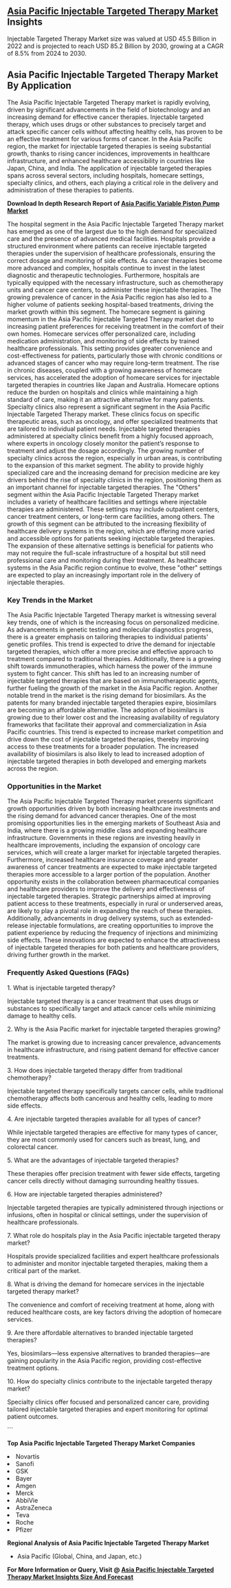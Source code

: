 <h2><a href="https://www.verifiedmarketreports.com/download-sample/?rid=475554&amp;utm_source=Github-Feb&amp;utm_medium=219" target="_blank">Asia Pacific Injectable Targeted Therapy Market</a> Insights</h2><p>Injectable Targeted Therapy Market size was valued at USD 45.5 Billion in 2022 and is projected to reach USD 85.2 Billion by 2030, growing at a CAGR of 8.5% from 2024 to 2030.</p><p><h2>Asia Pacific Injectable Targeted Therapy Market By Application</h2> <p>The Asia Pacific Injectable Targeted Therapy market is rapidly evolving, driven by significant advancements in the field of biotechnology and an increasing demand for effective cancer therapies. Injectable targeted therapy, which uses drugs or other substances to precisely target and attack specific cancer cells without affecting healthy cells, has proven to be an effective treatment for various forms of cancer. In the Asia Pacific region, the market for injectable targeted therapies is seeing substantial growth, thanks to rising cancer incidences, improvements in healthcare infrastructure, and enhanced healthcare accessibility in countries like Japan, China, and India. The application of injectable targeted therapies spans across several sectors, including hospitals, homecare settings, specialty clinics, and others, each playing a critical role in the delivery and administration of these therapies to patients. <p><strong>Download In depth Research Report of <a href="https://www.verifiedmarketreports.com/download-sample/?rid=236118&amp;utm_source=Pulse-Dec&amp;utm_medium=219" target="_blank">Asia Pacific Variable Piston Pump Market</a></strong></p> The hospital segment in the Asia Pacific Injectable Targeted Therapy market has emerged as one of the largest due to the high demand for specialized care and the presence of advanced medical facilities. Hospitals provide a structured environment where patients can receive injectable targeted therapies under the supervision of healthcare professionals, ensuring the correct dosage and monitoring of side effects. As cancer therapies become more advanced and complex, hospitals continue to invest in the latest diagnostic and therapeutic technologies. Furthermore, hospitals are typically equipped with the necessary infrastructure, such as chemotherapy units and cancer care centers, to administer these injectable therapies. The growing prevalence of cancer in the Asia Pacific region has also led to a higher volume of patients seeking hospital-based treatments, driving the market growth within this segment. The homecare segment is gaining momentum in the Asia Pacific Injectable Targeted Therapy market due to increasing patient preferences for receiving treatment in the comfort of their own homes. Homecare services offer personalized care, including medication administration, and monitoring of side effects by trained healthcare professionals. This setting provides greater convenience and cost-effectiveness for patients, particularly those with chronic conditions or advanced stages of cancer who may require long-term treatment. The rise in chronic diseases, coupled with a growing awareness of homecare services, has accelerated the adoption of homecare services for injectable targeted therapies in countries like Japan and Australia. Homecare options reduce the burden on hospitals and clinics while maintaining a high standard of care, making it an attractive alternative for many patients. Specialty clinics also represent a significant segment in the Asia Pacific Injectable Targeted Therapy market. These clinics focus on specific therapeutic areas, such as oncology, and offer specialized treatments that are tailored to individual patient needs. Injectable targeted therapies administered at specialty clinics benefit from a highly focused approach, where experts in oncology closely monitor the patient’s response to treatment and adjust the dosage accordingly. The growing number of specialty clinics across the region, especially in urban areas, is contributing to the expansion of this market segment. The ability to provide highly specialized care and the increasing demand for precision medicine are key drivers behind the rise of specialty clinics in the region, positioning them as an important channel for injectable targeted therapies. The "Others" segment within the Asia Pacific Injectable Targeted Therapy market includes a variety of healthcare facilities and settings where injectable therapies are administered. These settings may include outpatient centers, cancer treatment centers, or long-term care facilities, among others. The growth of this segment can be attributed to the increasing flexibility of healthcare delivery systems in the region, which are offering more varied and accessible options for patients seeking injectable targeted therapies. The expansion of these alternative settings is beneficial for patients who may not require the full-scale infrastructure of a hospital but still need professional care and monitoring during their treatment. As healthcare systems in the Asia Pacific region continue to evolve, these "other" settings are expected to play an increasingly important role in the delivery of injectable therapies. <h3>Key Trends in the Market</h3> <p>The Asia Pacific Injectable Targeted Therapy market is witnessing several key trends, one of which is the increasing focus on personalized medicine. As advancements in genetic testing and molecular diagnostics progress, there is a greater emphasis on tailoring therapies to individual patients' genetic profiles. This trend is expected to drive the demand for injectable targeted therapies, which offer a more precise and effective approach to treatment compared to traditional therapies. Additionally, there is a growing shift towards immunotherapies, which harness the power of the immune system to fight cancer. This shift has led to an increasing number of injectable targeted therapies that are based on immunotherapeutic agents, further fueling the growth of the market in the Asia Pacific region. Another notable trend in the market is the rising demand for biosimilars. As the patents for many branded injectable targeted therapies expire, biosimilars are becoming an affordable alternative. The adoption of biosimilars is growing due to their lower cost and the increasing availability of regulatory frameworks that facilitate their approval and commercialization in Asia Pacific countries. This trend is expected to increase market competition and drive down the cost of injectable targeted therapies, thereby improving access to these treatments for a broader population. The increased availability of biosimilars is also likely to lead to increased adoption of injectable targeted therapies in both developed and emerging markets across the region. <h3>Opportunities in the Market</h3> <p>The Asia Pacific Injectable Targeted Therapy market presents significant growth opportunities driven by both increasing healthcare investments and the rising demand for advanced cancer therapies. One of the most promising opportunities lies in the emerging markets of Southeast Asia and India, where there is a growing middle class and expanding healthcare infrastructure. Governments in these regions are investing heavily in healthcare improvements, including the expansion of oncology care services, which will create a larger market for injectable targeted therapies. Furthermore, increased healthcare insurance coverage and greater awareness of cancer treatments are expected to make injectable targeted therapies more accessible to a larger portion of the population. Another opportunity exists in the collaboration between pharmaceutical companies and healthcare providers to improve the delivery and effectiveness of injectable targeted therapies. Strategic partnerships aimed at improving patient access to these treatments, especially in rural or underserved areas, are likely to play a pivotal role in expanding the reach of these therapies. Additionally, advancements in drug delivery systems, such as extended-release injectable formulations, are creating opportunities to improve the patient experience by reducing the frequency of injections and minimizing side effects. These innovations are expected to enhance the attractiveness of injectable targeted therapies for both patients and healthcare providers, driving further growth in the market. <h3>Frequently Asked Questions (FAQs)</h3> <p>1. What is injectable targeted therapy?</p> <p>Injectable targeted therapy is a cancer treatment that uses drugs or substances to specifically target and attack cancer cells while minimizing damage to healthy cells.</p> <p>2. Why is the Asia Pacific market for injectable targeted therapies growing?</p> <p>The market is growing due to increasing cancer prevalence, advancements in healthcare infrastructure, and rising patient demand for effective cancer treatments.</p> <p>3. How does injectable targeted therapy differ from traditional chemotherapy?</p> <p>Injectable targeted therapy specifically targets cancer cells, while traditional chemotherapy affects both cancerous and healthy cells, leading to more side effects.</p> <p>4. Are injectable targeted therapies available for all types of cancer?</p> <p>While injectable targeted therapies are effective for many types of cancer, they are most commonly used for cancers such as breast, lung, and colorectal cancer.</p> <p>5. What are the advantages of injectable targeted therapies?</p> <p>These therapies offer precision treatment with fewer side effects, targeting cancer cells directly without damaging surrounding healthy tissues.</p> <p>6. How are injectable targeted therapies administered?</p> <p>Injectable targeted therapies are typically administered through injections or infusions, often in hospital or clinical settings, under the supervision of healthcare professionals.</p> <p>7. What role do hospitals play in the Asia Pacific injectable targeted therapy market?</p> <p>Hospitals provide specialized facilities and expert healthcare professionals to administer and monitor injectable targeted therapies, making them a critical part of the market.</p> <p>8. What is driving the demand for homecare services in the injectable targeted therapy market?</p> <p>The convenience and comfort of receiving treatment at home, along with reduced healthcare costs, are key factors driving the adoption of homecare services.</p> <p>9. Are there affordable alternatives to branded injectable targeted therapies?</p> <p>Yes, biosimilars—less expensive alternatives to branded therapies—are gaining popularity in the Asia Pacific region, providing cost-effective treatment options.</p> <p>10. How do specialty clinics contribute to the injectable targeted therapy market?</p> <p>Specialty clinics offer focused and personalized cancer care, providing tailored injectable targeted therapies and expert monitoring for optimal patient outcomes.</p> ```</p><p><strong>Top Asia Pacific Injectable Targeted Therapy Market Companies</strong></p><div data-test-id=""><p><li>Novartis</li><li> Sanofi</li><li> GSK</li><li> Bayer</li><li> Amgen</li><li> Merck</li><li> AbbiVie</li><li> AstraZeneca</li><li> Teva</li><li> Roche</li><li> Pfizer</li></p><div><strong>Regional Analysis of&nbsp;Asia Pacific Injectable Targeted Therapy Market</strong></div><ul><li dir="ltr"><p dir="ltr">Asia Pacific (Global, China, and Japan, etc.)</p></li></ul><p><strong>For More Information or Query, Visit @&nbsp;</strong><strong><a href="https://www.verifiedmarketreports.com/product/injectable-targeted-therapy-market/?utm_source=Github-Feb&amp;utm_medium=219" target="_blank">Asia Pacific Injectable Targeted Therapy Market Insights Size And Forecast</a></strong></p></div><h2>&nbsp;</h2><div data-test-id="">&nbsp;</div>
